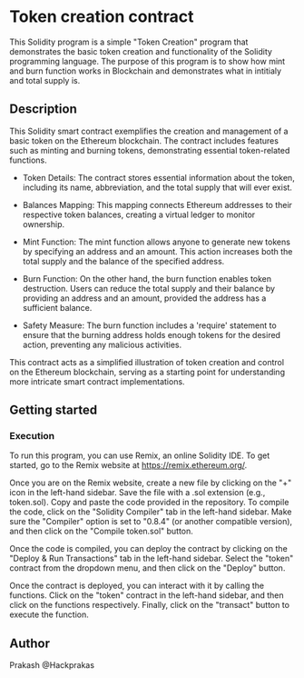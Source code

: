 # Token creation contract
This Solidity program is a simple "Token Creation" program that demonstrates the basic token creation and functionality of the Solidity programming language. 
The purpose of this program is to show how mint and burn function works in Blockchain and demonstrates what in intitialy and total supply is.
## Description
This Solidity smart contract exemplifies the creation and management of a basic token on the Ethereum blockchain. The contract includes features such as minting and burning tokens, demonstrating essential token-related functions.

* Token Details: The contract stores essential information about the token, including its name, abbreviation, and the total supply that will ever exist.

* Balances Mapping: This mapping connects Ethereum addresses to their respective token balances, creating a virtual ledger to monitor ownership.

* Mint Function: The mint function allows anyone to generate new tokens by specifying an address and an amount. This action increases both the total supply and the balance of the specified address.

* Burn Function: On the other hand, the burn function enables token destruction. Users can reduce the total supply and their balance by providing an address and an amount, provided the address has a sufficient balance.

* Safety Measure: The burn function includes a 'require' statement to ensure that the burning address holds enough tokens for the desired action, preventing any malicious activities.

This contract acts as a simplified illustration of token creation and control on the Ethereum blockchain, serving as a starting point for understanding more intricate smart contract implementations.
## Getting started
### Execution
To run this program, you can use Remix, an online Solidity IDE. To get started, go to the Remix website at https://remix.ethereum.org/.

Once you are on the Remix website, create a new file by clicking on the "+" icon in the left-hand sidebar. Save the file with a .sol extension (e.g., token.sol). Copy and paste the code provided in the repository.
To compile the code, click on the "Solidity Compiler" tab in the left-hand sidebar. Make sure the "Compiler" option is set to "0.8.4" (or another compatible version), and then click on the "Compile token.sol" button.

Once the code is compiled, you can deploy the contract by clicking on the "Deploy & Run Transactions" tab in the left-hand sidebar. Select the "token" contract from the dropdown menu, and then click on the "Deploy" button.

Once the contract is deployed, you can interact with it by calling the functions. Click on the "token" contract in the left-hand sidebar, and then click on the  functions respectively. Finally, click on the "transact" button to execute the function.
## Author
Prakash
@Hackprakas
